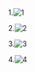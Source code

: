 1.![1](https://user-images.githubusercontent.com/93036509/141319074-3a04c3fe-d604-44c4-bb9e-b4db176991e1.png)

2.![2](https://user-images.githubusercontent.com/93036509/141319132-2ebcd291-2d4d-460f-8159-6cc504bc6925.png)

3.![3](https://user-images.githubusercontent.com/93036509/141319175-1757b26a-0886-48de-bfad-1d629ef5f11f.png)

4.![4](https://user-images.githubusercontent.com/93036509/141319272-4d118259-e38d-433e-90d6-bcff64ce3005.png)

